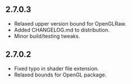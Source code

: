 2.7.0.3
--------
* Relaxed upper version bound for OpenGLRaw.
* Added CHANGELOG.md to distribution.
* Minor build/testing tweaks.

2.7.0.2
--------
* Fixed typo in shader file extension.
* Relaxed bounds for OpenGL package.
